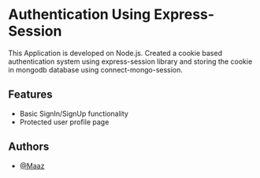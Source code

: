 # Authentication Using Express-Session
This Application is developed on Node.js. Created a cookie based authentication system using express-session library and storing the cookie in mongodb database using  connect-mongo-session.


## Features
- Basic SignIn/SignUp functionality
- Protected user profile page


## Authors

- [@Maaz](https://github.com/maaz64)